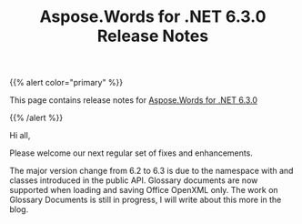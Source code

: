 ﻿---
title: Aspose.Words for .NET 6.3.0 Release Notes
description: "Aspose.Words for .NET 6.3.0 Release Notes – learn about the latest updates and fixes."
type: docs
weight: 50
url: /net/aspose-words-for-net-6-3-0-release-notes/
---

{{% alert color="primary" %}} 

This page contains release notes for [Aspose.Words for .NET 6.3.0](https://downloads.aspose.com/words/net/new-releases/aspose.words-for-.net-6.3.0/)

{{% /alert %}} 

Hi all,

Please welcome our next regular set of fixes and enhancements.

The major version change from 6.2 to 6.3 is due to the namespace with and classes introduced in the public API. Glossary documents are now supported when loading and saving Office OpenXML only. The work on Glossary Documents is still in progress, I will write about this more in the blog.
